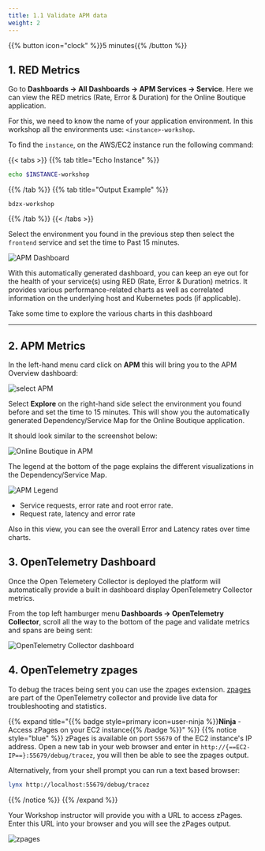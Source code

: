 ```yaml
---
title: 1.1 Validate APM data
weight: 2
---
```


{{% button icon="clock" %}}5 minutes{{% /button %}}

## 1. RED Metrics

Go to **Dashboards → All Dashboards → APM Services → Service**. Here we can view the RED metrics (Rate, Error & Duration) for the Online Boutique application.

For this, we need to know the name of your application environment. In this workshop all the environments use: `<instance>-workshop`.

To find the `instance`, on the AWS/EC2 instance run the following command:

{{< tabs >}}
{{% tab title="Echo Instance" %}}

``` bash
echo $INSTANCE-workshop
```

{{% /tab %}}
{{% tab title="Output Example" %}}

``` text
bdzx-workshop
```

{{% /tab %}}
{{< /tabs >}}

Select the environment you found in the previous step then select the `frontend` service and set the time to Past 15 minutes.

![APM Dashboard](../../images/online-boutique-service-dashboard.png)

With this automatically generated dashboard, you can keep an eye out for the health of your service(s) using RED (Rate, Error & Duration) metrics. It provides various performance-related charts as well as correlated information on the underlying host and Kubernetes pods (if applicable).

Take some time to explore the various charts in this dashboard

---

## 2. APM Metrics

In the left-hand menu card click on **APM** this will bring you to the APM Overview dashboard:

![select APM](../../images/online-boutique-apm.png)

Select **Explore** on the right-hand side select the environment you found before and set the time to 15 minutes. This will show you the automatically generated Dependency/Service Map for the Online Boutique application.

It should look similar to the screenshot below:

![Online Boutique in APM](../../images/online-boutique-map.png)

The legend at the bottom of the page explains the different visualizations in the Dependency/Service Map.

![APM Legend](../../images/apm-legend.png)

* Service requests, error rate and root error rate.
* Request rate, latency and error rate

Also in this view, you can see the overall Error and Latency rates over time charts.

## 3. OpenTelemetry Dashboard

Once the Open Telemetery Collector is deployed the platform will automatically provide a built in dashboard display OpenTelemetry Collector metrics.

From the top left hamburger menu **Dashboards → OpenTelemetry Collector**, scroll all the way to the bottom of the page and validate metrics and spans are being sent:

![OpenTelemetry Collector dashboard](../../images/otel-dashboard.png)

## 4. OpenTelemetry zpages

To debug the traces being sent you can use the zpages extension. [zpages][zpages] are part of the OpenTelemetry collector and provide live data for troubleshooting and statistics.

{{% expand title="{{% badge style=primary icon=user-ninja %}}**Ninja** - Access zPages on your EC2 instance{{% /badge %}}" %}}
{{% notice style="blue" %}}
zPages is available on port `55679` of the EC2 instance's IP address. Open a new tab in your web browser and enter in `http://{==EC2-IP==}:55679/debug/tracez`, you will then be able to see the zpages output.

Alternatively, from your shell prompt you can run a text based browser:

``` bash
lynx http://localhost:55679/debug/tracez
```

{{% /notice %}}
{{% /expand %}}

Your Workshop instructor will provide you with a URL to access zPages. Enter this URL into your browser and you will see the zPages output.

[zpages]: https://github.com/open-telemetry/opentelemetry-specification/blob/main/experimental/trace/zpages.md#tracez

![zpages](../../images/zpages.png)
